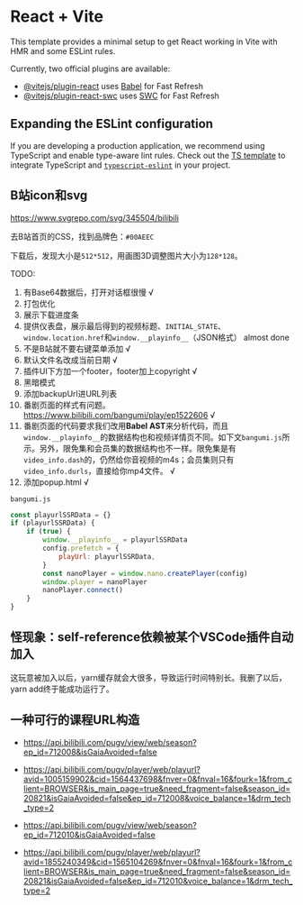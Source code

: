 # React + Vite

This template provides a minimal setup to get React working in Vite with HMR and some ESLint rules.

Currently, two official plugins are available:

- [@vitejs/plugin-react](https://github.com/vitejs/vite-plugin-react/blob/main/packages/plugin-react/README.md) uses [Babel](https://babeljs.io/) for Fast Refresh
- [@vitejs/plugin-react-swc](https://github.com/vitejs/vite-plugin-react-swc) uses [SWC](https://swc.rs/) for Fast Refresh

## Expanding the ESLint configuration

If you are developing a production application, we recommend using TypeScript and enable type-aware lint rules. Check out the [TS template](https://github.com/vitejs/vite/tree/main/packages/create-vite/template-react-ts) to integrate TypeScript and [`typescript-eslint`](https://typescript-eslint.io) in your project.

## B站icon和svg

https://www.svgrepo.com/svg/345504/bilibili

去B站首页的CSS，找到品牌色：`#00AEEC`

下载后，发现大小是`512*512`，用画图3D调整图片大小为`128*128`。



TODO:

1. 有Base64数据后，打开对话框很慢 √
2. 打包优化
3. 展示下载进度条
4. 提供仪表盘，展示最后得到的视频标题、`INITIAL_STATE`、`window.location.href`和`window.__playinfo__`（JSON格式） almost done
5. 不是B站就不要右键菜单添加 √
6. 默认文件名改成当前日期 √
7. 插件UI下方加一个footer，footer加上copyright √
8. 黑暗模式
9. 添加backupUrl进URL列表
10. 番剧页面的样式有问题。https://www.bilibili.com/bangumi/play/ep1522606 √
11. 番剧页面的代码要求我们改用**Babel AST**来分析代码，而且`window.__playinfo__`的数据结构也和视频详情页不同。如下文`bangumi.js`所示。另外，限免集和会员集的数据结构也不一样。限免集是有`video_info.dash`的，仍然给你音视频的m4s；会员集则只有`video_info.durls`，直接给你mp4文件。 √
12. 添加popup.html √



`bangumi.js`

```js
const playurlSSRData = {}
if (playurlSSRData) {
    if (true) {
        window.__playinfo__ = playurlSSRData
        config.prefetch = {
            playUrl: playurlSSRData,
        }
        const nanoPlayer = window.nano.createPlayer(config)
        window.player = nanoPlayer
        nanoPlayer.connect()
    }
}
```

## 怪现象：self-reference依赖被某个VSCode插件自动加入

这玩意被加入以后，yarn缓存就会大很多，导致运行时间特别长。我删了以后，yarn add终于能成功运行了。

## 一种可行的课程URL构造

- https://api.bilibili.com/pugv/view/web/season?ep_id=712008&isGaiaAvoided=false
- https://api.bilibili.com/pugv/player/web/playurl?avid=1005159902&cid=1564437698&fnver=0&fnval=16&fourk=1&from_client=BROWSER&is_main_page=true&need_fragment=false&season_id=20821&isGaiaAvoided=false&ep_id=712008&voice_balance=1&drm_tech_type=2

- https://api.bilibili.com/pugv/view/web/season?ep_id=712010&isGaiaAvoided=false
- https://api.bilibili.com/pugv/player/web/playurl?avid=1855240349&cid=1565104269&fnver=0&fnval=16&fourk=1&from_client=BROWSER&is_main_page=true&need_fragment=false&season_id=20821&isGaiaAvoided=false&ep_id=712010&voice_balance=1&drm_tech_type=2
